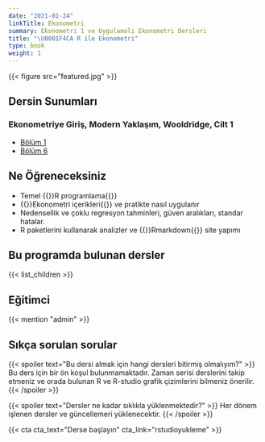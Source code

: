 ```yaml
---
date: "2021-01-24"
linkTitle: Ekonometri 
summary: Ekonometri 1 ve Uygulamalı Ekonometri Dersleri
title: "\U0001F4CA R ile Ekonometri"
type: book
weight: 1
---
```


{{< figure src="featured.jpg" >}}

## Dersin Sunumları
### Ekonometriye Giriş, Modern Yaklaşım, Wooldridge, Cilt 1 

- [Bölüm 1](https://rpubs.com/Utku/wooldridge_1)
- [Bölüm 6](https://rpubs.com/Utku/wooldridge_6)

## Ne Öğreneceksiniz

- Temel {{<hl>}}R programlama{{</hl>}}
- {{<hl>}}Ekonometri içerikleri{{</hl>}} ve pratikte nasıl uygulanır
- Nedensellik ve çoklu regresyon tahminleri, güven aralıkları, standar hatalar. 
- R paketlerini kullanarak analizler ve {{<hl>}}Rmarkdown{{</hl>}} site yapımı


## Bu programda bulunan dersler

{{< list_children >}}

## Eğitimci

{{< mention "admin" >}}

## Sıkça sorulan sorular

{{< spoiler text="Bu dersi almak için hangi dersleri bitirmiş olmalıyım?" >}}
Bu ders için bir ön koşul bulunmamaktadır. Zaman serisi derslerini takip etmeniz ve orada bulunan R ve R-studio grafik çizimlerini bilmeniz önerilir.
{{< /spoiler >}}

{{< spoiler text="Dersler ne kadar sıklıkla yüklenmektedir?" >}}
Her dönem işlenen dersler ve güncellemeri yüklenecektir.
{{< /spoiler >}}

{{< cta cta_text="Derse başlayın" cta_link="rstudioyukleme" >}}
